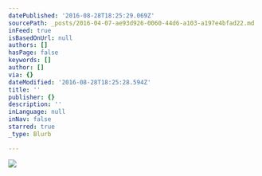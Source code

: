 ```yaml
---
datePublished: '2016-08-28T18:25:29.069Z'
sourcePath: _posts/2016-04-07-ae93d926-0060-44d6-a103-a197e4bfad22.md
inFeed: true
isBasedOnUrl: null
authors: []
hasPage: false
keywords: []
author: []
via: {}
dateModified: '2016-08-28T18:25:28.594Z'
title: ''
publisher: {}
description: ''
inLanguage: null
inNav: false
starred: true
_type: Blurb

---
```

![](https://s3-us-west-2.amazonaws.com/the-grid-img/p/7ba5323f6e39084c819162d715b9cb9237c57824.jpg)